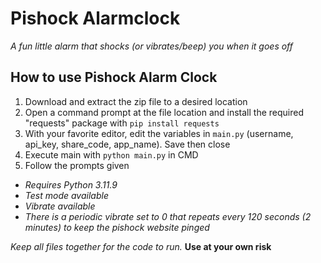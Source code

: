 # Pishock Alarmclock
_A fun little alarm that shocks (or vibrates/beep) you when it goes off_


## How to use Pishock Alarm Clock

1. Download and extract the zip file to a desired location
2. Open a command prompt at the file location and install the required "requests" package with `pip install requests`
3. With your favorite editor, edit the variables in `main.py` (username, api_key, share_code, app_name). Save then close
4. Execute main with `python main.py` in CMD
5. Follow the prompts given

* _Requires Python 3.11.9_
* _Test mode available_
* _Vibrate available_
* _There is a periodic vibrate set to 0 that repeats every 120 seconds (2 minutes) to keep the pishock website pinged_

_Keep all files together for the code to run._
**Use at your own risk**
